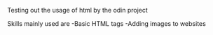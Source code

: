 Testing out the usage of html by the odin project

Skills mainly used are 
	-Basic HTML tags
	-Adding images to websites

